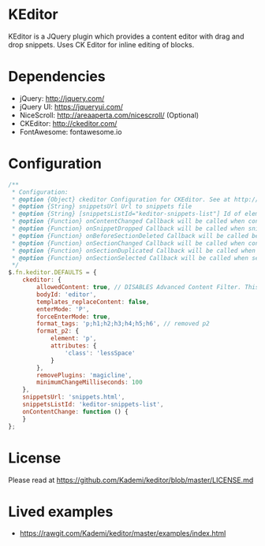 # KEditor
KEditor is a JQuery plugin which provides a content editor with drag and drop snippets. Uses CK Editor for inline editing of blocks.

# Dependencies
 * jQuery: http://jquery.com/
 * jQuery UI: https://jqueryui.com/
 * NiceScroll: http://areaaperta.com/nicescroll/ (Optional)
 * CKEditor: http://ckeditor.com/
 * FontAwesome: fontawesome.io

# Configuration
```javascript
/**
 * Configuration:
 * @option {Object} ckeditor Configuration for CKEditor. See at http://docs.ckeditor.com/#!/api/CKEDITOR.options
 * @option {String} snippetsUrl Url to snippets file
 * @option {String} [snippetsListId="keditor-snippets-list"] Id of element which contains snippets. As default, value is "keditor-snippets-list" and KEditor will render snippets sidebar automatically. If you specific other id, only snippets will rendered and put into your element
 * @option {Function} onContentChanged Callback will be called when content is changed. Arguments: event
 * @option {Function} onSnippetDropped Callback will be called when snippet is dropped into content area. Arguments: event, newSection, droppedSnippet
 * @option {Function} onBeforeSectionDeleted Callback will be called before selected section is deleted. Arguments: event, btnRemove, selectedSection
 * @option {Function} onSectionChanged Callback will be called when content of section is changed. Arguments: event, changedSection
 * @option {Function} onSectionDuplicated Callback will be called when section is duplicated. Arguments: event, originalSection, newSection
 * @option {Function} onSectionSelected Callback will be called when section is selected. Arguments: event, selectedSection
 */
$.fn.keditor.DEFAULTS = {
    ckeditor: {
        allowedContent: true, // DISABLES Advanced Content Filter. This is so templates with classes are allowed through
        bodyId: 'editor',
        templates_replaceContent: false,
        enterMode: 'P',
        forceEnterMode: true,
        format_tags: 'p;h1;h2;h3;h4;h5;h6', // removed p2
        format_p2: {
            element: 'p',
            attributes: {
                'class': 'lessSpace'
            }
        },
        removePlugins: 'magicline',
        minimumChangeMilliseconds: 100
    },
    snippetsUrl: 'snippets.html',
    snippetsListId: 'keditor-snippets-list',
    onContentChange: function () {
    }
};
```

# License
Please read at https://github.com/Kademi/keditor/blob/master/LICENSE.md

# Lived examples
 * https://rawgit.com/Kademi/keditor/master/examples/index.html
